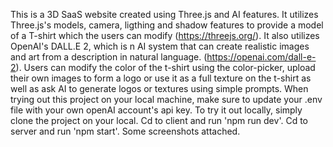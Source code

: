 This is a 3D SaaS website created using Three.js and AI features.
It utilizes Three.js's models, camera, ligthing and shadow features to provide a model of a T-shirt which the users can modify (https://threejs.org/).
It also utilizes OpenAI's DALL.E 2, which is n AI system that can create realistic images and art from a description in natural language. (https://openai.com/dall-e-2).
Users can modify the color of the t-shirt using the color-picker, upload their own images to form a logo or use it as a full texture on the t-shirt as well as ask AI to generate logos or textures using simple prompts.
When trying out this project on your local machine, make sure to update your .env file with your own openAI account's api key.
To try it out locally, simply clone the project on your local.
Cd to client and run 'npm run dev'.
Cd to server and run 'npm start'.
Some screenshots attached.
